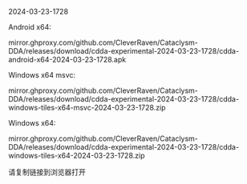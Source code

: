 2024-03-23-1728

Android x64:

mirror.ghproxy.com/github.com/CleverRaven/Cataclysm-DDA/releases/download/cdda-experimental-2024-03-23-1728/cdda-android-x64-2024-03-23-1728.apk

Windows x64 msvc:

mirror.ghproxy.com/github.com/CleverRaven/Cataclysm-DDA/releases/download/cdda-experimental-2024-03-23-1728/cdda-windows-tiles-x64-msvc-2024-03-23-1728.zip

Windows x64:

mirror.ghproxy.com/github.com/CleverRaven/Cataclysm-DDA/releases/download/cdda-experimental-2024-03-23-1728/cdda-windows-tiles-x64-2024-03-23-1728.zip

请复制链接到浏览器打开

